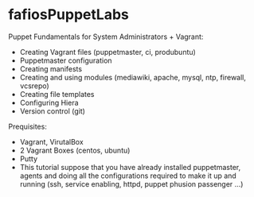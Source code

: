 # fafiosPuppetLabs
Puppet Fundamentals for System Administrators + Vagrant:
* Creating Vagrant files (puppetmaster, ci, produbuntu)
* Puppetmaster configuration
* Creating manifests
* Creating and using modules (mediawiki, apache, mysql, ntp, firewall, vcsrepo)
* Creating file templates
* Configuring Hiera
* Version control (git)

Prequisites:

* Vagrant, VirutalBox
* 2 Vagrant Boxes (centos, ubuntu)
* Putty
* This tutorial suppose that you have already installed puppetmaster, agents and doing all the configurations required to make it up and running (ssh, service enabling, httpd, puppet phusion passenger ...)
